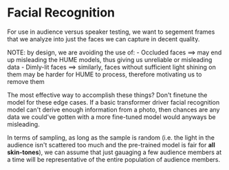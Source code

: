# Facial Recognition
For use in audience versus speaker testing, we want to segement frames 
that we analyze into just the faces we can capture in decent quality.

NOTE: by design, we are avoiding the use of:
    - Occluded faces ==> may end up misleading the HUME models, thus 
    giving us unreliable or misleading data
    - Dimly-lit faces ==> similarly, faces without sufficient light 
    shining on them may be harder for HUME to process, therefore 
    motivating us to remove them

The most effective way to accomplish these things? Don't finetune the 
model for these edge cases. If a basic transformer driver facial 
recognition model can't derive enough information from a photo, then 
chances are any data we could've gotten with a more fine-tuned model 
would anyways be misleading.

In terms of sampling, as long as the sample is random (i.e. the light in 
the audience isn't scattered too much and the pre-trained model is fair 
for **all skin-tones**), we can assume that just gauaging a few audience 
members at a time will be representative of the entire population of 
audience members.
